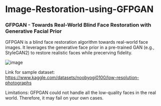 # Image-Restoration-using-GFPGAN

### GFPGAN - Towards Real-World Blind Face Restoration with Generative Facial Prior
GFPGAN is a blind face restoration algorithm towards real-world face images.
It leverages the generative face prior in a pre-trained GAN (e.g., StyleGAN2) to restore realistic faces while precerving fidelity.

![image](https://github.com/R4hulD/Image-Restoration-using-GFPGAN/assets/101360312/7d16f13e-aaf7-4bd4-a947-55b4c52ba40c)

Link for sample dataset: https://www.kaggle.com/datasets/noobyogi0100/low-resolution-photographs

Limitations: GFPGAN could not handle all the low-quality faces in the real world. Therefore, it may fail on your own cases.
